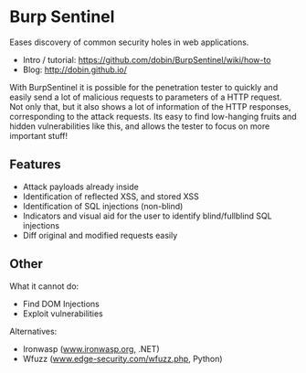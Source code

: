 # Burp Sentinel

Eases discovery of common security holes in web applications.

* Intro / tutorial: https://github.com/dobin/BurpSentinel/wiki/how-to
* Blog: http://dobin.github.io/

With BurpSentinel it is possible for the penetration tester to quickly and easily
send a lot of malicious requests to parameters of a HTTP request. Not only that,
but it also shows a lot of information of the HTTP responses, corresponding to the
attack requests. Its easy to find low-hanging fruits and hidden vulnerabilities
like this, and allows the tester to focus on more important stuff!


## Features

* Attack payloads already inside
* Identification of reflected XSS, and stored XSS
* Identification of SQL injections (non-blind)
* Indicators and visual aid for the user to identify blind/fullblind SQL injections
* Diff original and modified requests easily


## Other 

What it cannot do:
* Find DOM Injections
* Exploit vulnerabilities


Alternatives:
* Ironwasp (www.ironwasp.org, .NET)
* Wfuzz (www.edge-security.com/wfuzz.php, Python)